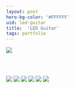 ```yaml
---
layout: post
hero-bg-color: '#FFFFFF'
uid: led-guitar
title:  'LED Guitar'
tags: portfolio
---
```


<img src="{{ site.url }}/images/portfolio/led-guitar/IMG_20180217_185942.jpg">

<div class="sqs-html-content">
 <p class="" style="white-space:pre-wrap;">
 </p>
</div>


<img src="{{ site.url }}/images/portfolio/led-guitar/IMG_20180217_184245.jpg">

<img src="{{ site.url }}/images/portfolio/led-guitar/IMG_20180217_190307.jpg">

<img src="{{ site.url }}/images/portfolio/led-guitar/IMG_20180217_125725.jpg">

<img src="{{ site.url }}/images/portfolio/led-guitar/IMG_20180217_125715_01.jpg">

<img src="{{ site.url }}/images/portfolio/led-guitar/IMG_20180217_185942.jpg">

<img src="{{ site.url }}/images/portfolio/led-guitar/IMG_20180217_185925.jpg">

